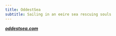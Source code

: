 ```yaml
---
title: OddestSea
subtitle: Sailing in an eeire sea rescuing souls
---
```


*__[oddestsea.com](https://www.oddestsea.com/)__*
